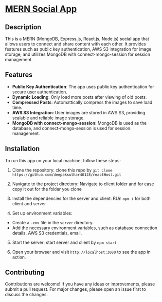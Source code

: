 # [MERN Social App](https://socialyuva.vercel.app/)



## Description

This is a MERN (MongoDB, Express.js, React.js, Node.js) social app that allows users to connect and share content with each other. It provides features such as public key authentication, AWS S3 integration for image storage, and utilizes MongoDB with connect-mongo-session for session management.

## Features

- **Public Key Authentication**: The app uses public key authentication for secure user authentication.
- **Dynamic Loading**: Only load more posts after viewing of old posts.
- **Compressed Posts**: Automattically compress the images to save load time.
- **AWS S3 Integration**: User images are stored in AWS S3, providing scalable and reliable image storage.
- **MongoDB with connect-mongo-session**: MongoDB is used as the database, and connect-mongo-session is used for session management.

## Installation

To run this app on your local machine, follow these steps:

1. Clone the repository: clone this repo by `git clone https://github.com/deepaksuthar40128/reactHost.git`


2. Navigate to the project directory: Navigate to client folder and for ease copy it out for the folder you clone


3. Install the dependencies for the server and client: RUn `npm i` for both client and server


4. Set up environment variables:

- Create a `.env` file in the `server` directory.
- Add the necessary environment variables, such as database connection details, AWS S3 credentials, email.

5. Start the server: start server and client by `npm start`


6. Open your browser and visit `http://localhost:3000` to see the app in action.

## Contributing

Contributions are welcome! If you have any ideas or improvements, please submit a pull request. For major changes, please open an issue first to discuss the changes.

